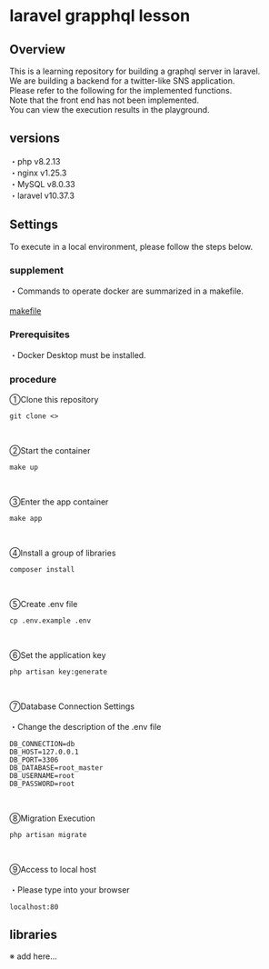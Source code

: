 # laravel grapphql lesson

## Overview
This is a learning repository for building a graphql server in laravel.</br>
We are building a backend for a twitter-like SNS application.</br>
Please refer to the following for the implemented functions.</br>
Note that the front end has not been implemented.</br>
You can view the execution results in the playground.

## versions

・php     v8.2.13</br>
・nginx   v1.25.3</br>
・MySQL   v8.0.33</br>
・laravel v10.37.3</br>

## Settings

To execute in a local environment, please follow the steps below.</br>

### supplement

・Commands to operate docker are summarized in a makefile.</br>
</br>
[makefile](http://hoge.com)

### Prerequisites

・Docker Desktop must be installed.

### procedure

①Clone this repository
</br>
```
git clone <>
```
</br>

②Start the container
</br>
```
make up
```
</br>

③Enter the app container
</br>
```
make app
```
</br>

④Install a group of libraries
</br>
```
composer install
```
</br>

⑤Create .env file
</br>
```
cp .env.example .env
```
</br>

⑥Set the application key
</br>
```
php artisan key:generate
```
</br>

⑦Database Connection Settings</br>
</br>
・Change the description of the .env file

```
DB_CONNECTION=db
DB_HOST=127.0.0.1
DB_PORT=3306
DB_DATABASE=root_master
DB_USERNAME=root
DB_PASSWORD=root
```
</br>

⑧Migration Execution
</br>
```
php artisan migrate
```
</br>

⑨Access to local host</br>
</br>
・Please type into your browser
```
localhost:80
```

## libraries


※ add here...